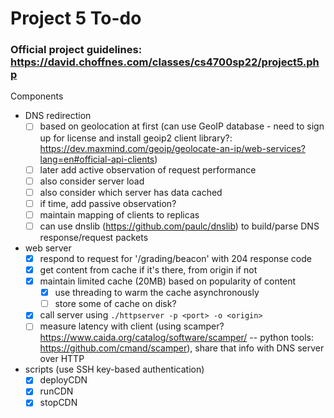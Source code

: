 # Project 5 To-do

### Official project guidelines: https://david.choffnes.com/classes/cs4700sp22/project5.php

Components
 - DNS redirection
    - [ ] based on geolocation at first (can use GeoIP database - need to sign up for license and install geoip2 client library?: https://dev.maxmind.com/geoip/geolocate-an-ip/web-services?lang=en#official-api-clients)
    - [ ] later add active observation of request performance
    - [ ] also consider server load
    - [ ] also consider which server has data cached
    - [ ] if time, add passive observation?
    - [ ] maintain mapping of clients to replicas
    - [ ] can use dnslib (https://github.com/paulc/dnslib) to build/parse DNS response/request packets
 - web server
    - [x] respond to request for '/grading/beacon' with 204 response code
    - [x] get content from cache if it's there, from origin if not
    - [x] maintain limited cache (20MB) based on popularity of content
      - [x] use threading to warm the cache asynchronously
      - [ ] store some of cache on disk?
    - [x] call server using `./httpserver -p <port> -o <origin>`
    - [ ] measure latency with client (using scamper? https://www.caida.org/catalog/software/scamper/ -- python tools: https://github.com/cmand/scamper), share that info with DNS server over HTTP
 - scripts (use SSH key-based authentication)
    - [x] deployCDN
    - [x] runCDN
    - [x] stopCDN
